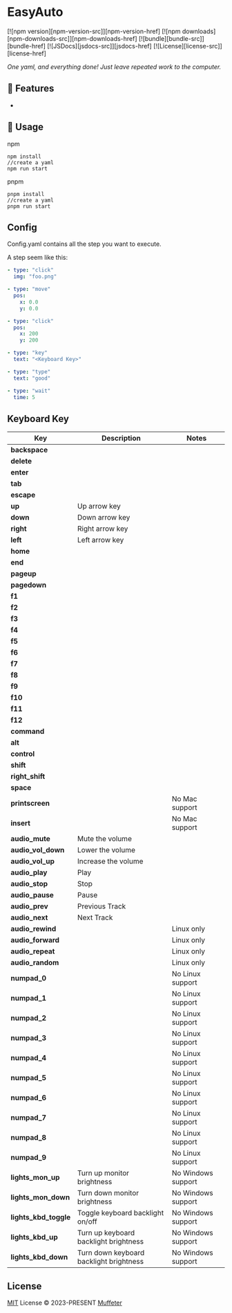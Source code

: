 # EasyAuto

[![npm version][npm-version-src]][npm-version-href]
[![npm downloads][npm-downloads-src]][npm-downloads-href]
[![bundle][bundle-src]][bundle-href]
[![JSDocs][jsdocs-src]][jsdocs-href]
[![License][license-src]][license-href]

_One yaml, and everything done!
Just leave repeated work to the computer._

## 🚀 Features

- 

## 🦄 Usage
npm
```
npm install
//create a yaml
npm run start
```

pnpm
```
pnpm install
//create a yaml
pnpm run start
```

## Config
Config.yaml contains all the step you want to execute.

A step seem like this:
```yaml
- type: "click"
  img: "foo.png"

- type: "move"
  pos:
    x: 0.0
    y: 0.0

- type: "click"
  pos:
    x: 200
    y: 200

- type: "key"
  text: "<Keyboard Key>"

- type: "type"
  text: "good"

- type: "wait"
  time: 5

```

## Keyboard Key
| Key               | Description                             | Notes              |
|-----------------------|-----------------------------------------|--------------------|
| **backspace**         |                                         |                    |
| **delete**            |                                         |                    |
| **enter**             |                                         |                    |
| **tab**               |                                         |                    |
| **escape**            |                                         |                    |
| **up**                | Up arrow key                            |                    |
| **down**              | Down arrow key                          |                    |
| **right**             | Right arrow key                         |                    |
| **left**              | Left arrow key                          |                    |
| **home**              |                                         |                    |
| **end**               |                                         |                    |
| **pageup**            |                                         |                    |
| **pagedown**          |                                         |                    |
| **f1**                |                                         |                    |
| **f2**                |                                         |                    |
| **f3**                |                                         |                    |
| **f4**                |                                         |                    |
| **f5**                |                                         |                    |
| **f6**                |                                         |                    |
| **f7**                |                                         |                    |
| **f8**                |                                         |                    |
| **f9**                |                                         |                    |
| **f10**               |                                         |                    |
| **f11**               |                                         |                    |
| **f12**               |                                         |                    |
| **command**           |                                         |                    |
| **alt**               |                                         |                    |
| **control**           |                                         |                    |
| **shift**             |                                         |                    |
| **right_shift**       |                                         |                    |
| **space**             |                                         |                    |
| **printscreen**       |                                         | No Mac support     |
| **insert**            |                                         | No Mac support     |
| **audio_mute**        | Mute the volume                         |                    |
| **audio_vol_down**    | Lower the volume                        |                    |
| **audio_vol_up**      | Increase the volume                     |                    |
| **audio_play**        | Play                                    |                    |
| **audio_stop**        | Stop                                    |                    |
| **audio_pause**       | Pause                                   |                    |
| **audio_prev**        | Previous Track                          |                    |
| **audio_next**        | Next Track                              |                    |
| **audio_rewind**      |                                         | Linux only         |
| **audio_forward**     |                                         | Linux only         |
| **audio_repeat**      |                                         | Linux only         |
| **audio_random**      |                                         | Linux only         |
| **numpad_0**          |                                         | No Linux support   |
| **numpad_1**          |                                         | No Linux support   |
| **numpad_2**          |                                         | No Linux support   |
| **numpad_3**          |                                         | No Linux support   |
| **numpad_4**          |                                         | No Linux support   |
| **numpad_5**          |                                         | No Linux support   |
| **numpad_6**          |                                         | No Linux support   |
| **numpad_7**          |                                         | No Linux support   |
| **numpad_8**          |                                         | No Linux support   |
| **numpad_9**          |                                         | No Linux support   |
| **lights_mon_up**     | Turn up monitor brightness              | No Windows support |
| **lights_mon_down**   | Turn down monitor brightness            | No Windows support |
| **lights_kbd_toggle** | Toggle keyboard backlight on/off        | No Windows support |
| **lights_kbd_up**     | Turn up keyboard backlight brightness   | No Windows support |
| **lights_kbd_down**   | Turn down keyboard backlight brightness | No Windows support |


## License

[MIT](./LICENSE) License © 2023-PRESENT [Muffeter](https://github.com/Muffeter)